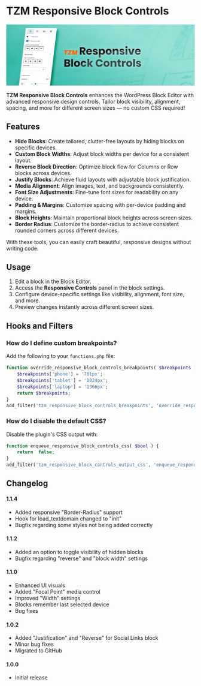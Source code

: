 # TZM Responsive Block Controls

![Screenshot of Responsive Controls Panel](https://github.com/jakobwiens7/tzm-responsive-block-controls/blob/main/_wordpress-org/banner-1544x500.jpg)

**TZM Responsive Block Controls** enhances the WordPress Block Editor with advanced responsive design controls. Tailor block visibility, alignment, spacing, and more for different screen sizes — no custom CSS required!

## Features

- **Hide Blocks**: Create tailored, clutter-free layouts by hiding blocks on specific devices.
- **Custom Block Widths**: Adjust block widths per device for a consistent layout.
- **Reverse Block Direction**: Optimize block flow for Columns or Row blocks across devices.
- **Justify Blocks**: Achieve fluid layouts with adjustable block justification.
- **Media Alignment**: Align images, text, and backgrounds consistently.
- **Font Size Adjustments**: Fine-tune font sizes for readability on any device.
- **Padding & Margins**: Customize spacing with per-device padding and margins.
- **Block Heights**: Maintain proportional block heights across screen sizes.
- **Border Radius**: Customize the border-radius to achieve consistent rounded corners across different devices.

With these tools, you can easily craft beautiful, responsive designs without writing code.

## Usage

1. Edit a block in the Block Editor.
2. Access the **Responsive Controls** panel in the block settings.
3. Configure device-specific settings like visibility, alignment, font size, and more.
4. Preview changes instantly across different screen sizes.

## Hooks and Filters

### How do I define custom breakpoints?

Add the following to your `functions.php` file:

```php
function override_responsive_block_controls_breakpoints( $breakpoints ) {
	$breakpoints['phone'] = '781px';
	$breakpoints['tablet'] = '1024px';
	$breakpoints['laptop'] = '1366px';
	return $breakpoints;
}
add_filter('tzm_responsive_block_controls_breakpoints', 'override_responsive_block_controls_breakpoints');
```

### How do I disable the default CSS?

Disable the plugin's CSS output with:

```php
function enqueue_responsive_block_controls_css( $bool ) {
	return  false;
}
add_filter('tzm_responsive_block_controls_output_css', 'enqueue_responsive_block_controls_css');
```

## Changelog

#### 1.1.4

- Added responsive "Border-Radius" support
- Hook for load_textdomain changed to "init"
- Bugfix regarding some styles not being added correctly

#### 1.1.2

- Added an option to toggle visibility of hidden blocks
- Bugfix regarding "reverse" and "block width" settings

#### 1.1.0

- Enhanced UI visuals
- Added "Focal Point" media control
- Improved "Width" settings
- Blocks remember last selected device
- Bug fixes

#### 1.0.2

- Added "Justification" and "Reverse" for Social Links block
- Minor bug fixes
- Migrated to GitHub

#### 1.0.0

- Initial release
